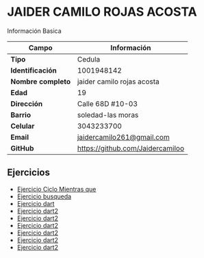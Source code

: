 # JAIDER CAMILO ROJAS ACOSTA
Información Basica

| Campo | Información |
| --- | --- |
| **Tipo** | Cedula |
| **Identificación** | 1001948142 |
| **Nombre completo** | jaider camilo rojas acosta |
| **Edad** | 19 |
| **Dirección** | Calle 68D #10-03 |
| **Barrio** | soledad-las moras |
| **Celular** | 3043233700 |
| **Email** | jaidercamilo261@gmail.com |
| **GitHub** | https://github.com/Jaidercamiloo |

## Ejercicios
- [Ejercicio Ciclo Mientras que](/jaiderrojas/ciclowhile/README.MD)
- [Ejercicio busqueda](/jaiderrojas/ejercicio2/README.MD)
- [Ejercicio dart](/jaiderrojas/ejercicio4/README.MD)
- [Ejercicio dart2](/jaiderrojas/ejercicio5/README.MD)
- [Ejercicio dart2](/jaiderrojas/ejercicio6/README.MD)
- [Ejercicio dart2](/jaiderrojas/ejercicio7/README.MD)
- [Ejercicio dart2](/jaiderrojas/ejercicio8/README.MD)
- [Ejercicio dart2](/jaiderrojas/ejercicio9/README.MD)
- [Ejercicio dart2](/jaiderrojas/ejerciciobuscador/README.MD)
